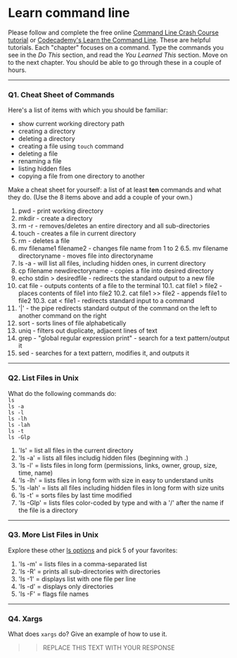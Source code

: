 # Learn command line

Please follow and complete the free online [Command Line Crash Course
tutorial](https://web.archive.org/web/20160708171659/http://cli.learncodethehardway.org/book/) or [Codecademy's Learn the Command Line](https://www.codecademy.com/learn/learn-the-command-line). These are helpful tutorials. Each "chapter" focuses on a command. Type the commands you see in the _Do This_ section, and read the _You Learned This_ section. Move on to the next chapter. You should be able to go through these in a couple of hours.

---

### Q1.  Cheat Sheet of Commands  

Here's a list of items with which you should be familiar:  
* show current working directory path
* creating a directory
* deleting a directory
* creating a file using `touch` command
* deleting a file
* renaming a file
* listing hidden files
* copying a file from one directory to another

Make a cheat sheet for yourself: a list of at least **ten** commands and what they do.  (Use the 8 items above and add a couple of your own.)  

> > 
1. pwd - print working directory
2. mkdir - create a directory
3. rm -r - removes/deletes an entire directory and all sub-directories
4. touch - creates a file in current directory
5. rm - deletes a file
6. mv filename1 filename2 - changes file name from 1 to 2 
6.5. mv filename directoryname - moves file into directoryname
7. ls -a - will list all files, including hidden ones, in current directory
8. cp filename newdirectoryname - copies a file into desired directory
9. echo stdin > desiredfile - redirects the standard output to a new file
10. cat file - outputs contents of a file to the terminal
10.1. cat file1 > file2 - places contents of file1 into file2
10.2. cat file1 >> file2 - appends file1 to file2
10.3. cat < file1 - redirects standard input to a command
11. '|' - the pipe redirects standard output of the command on the left to another command on the right
12. sort - sorts lines of file alphabetically
13. uniq - filters out duplicate, adjacent lines of text
14. grep - "global regular expression print" - search for a text pattern/output it
15. sed - searches for a text pattern, modifies it, and outputs it

---

### Q2.  List Files in Unix   

What do the following commands do:  
`ls`  
`ls -a`  
`ls -l`  
`ls -lh`  
`ls -lah`  
`ls -t`  
`ls -Glp`  

> > 
1. 'ls' = list all files in the current directory
2. 'ls -a' = lists all files includig hidden files (beginning with .)
3. 'ls -l' = lists files in long form (permissions, links, owner, group, size, time, name)
4. 'ls -lh' = lists files in long form with size in easy to understand units
5. 'ls -lah' = lists all files including hidden files in long form with size units
6. 'ls -t' = sorts files by last time modified 
7. 'ls -Glp' = lists files color-coded by type and with a '/' after the name if the file is a directory

---

### Q3.  More List Files in Unix  

Explore these other [ls options](http://www.techonthenet.com/unix/basic/ls.php) and pick 5 of your favorites:

> > 
1. 'ls -m' = lists files in a comma-separated list
2. 'ls -R' = prints all sub-directories with directories
3. 'ls -1' = displays list with one file per line
4. 'ls -d' = displays only directories
5. 'ls -F' = flags file names

---

### Q4.  Xargs   

What does `xargs` do? Give an example of how to use it.

> > REPLACE THIS TEXT WITH YOUR RESPONSE

 

